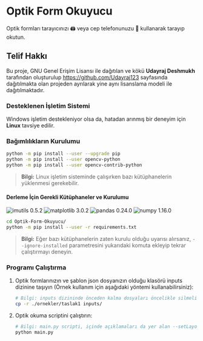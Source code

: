 # Optik Form Okuyucu
Optik formları tarayıcınızı 🖨 veya cep telefonunuzu 🤳 kullanarak tarayıp okutun. 

## Telif Hakkı
Bu proje, GNU Genel Erişim Lisansı ile dağıtılan ve kökü **Udayraj Deshmukh** tarafından oluşturulup https://github.com/Udayraj123 sayfasında dağıtılmakta olan projeden ayrılarak yine aynı lisanslama modeli ile dağıtılmaktadır.

### Desteklenen İşletim Sistemi
Windows işletim destekleniyor olsa da, hatadan arınmış bir deneyim için **Linux** tavsiye edilir.

### Bağımlılıkların Kurulumu
```bash
python -m pip install --user --upgrade pip
python -m pip install --user opencv-python
python -m pip install --user opencv-contrib-python
```
> **Bilgi:** Linux işletim sisteminde çalışırken bazı kütüphanelerin yüklenmesi gerekebilir.


#### Derleme İçin Gerekli Kütüphaneler ve Kurulumu
![imutils 0.5.2](https://img.shields.io/badge/imutils-0.5.2-blue.svg) ![matplotlib 3.0.2](https://img.shields.io/badge/matplotlib-3.0.2-blue.svg) ![pandas 0.24.0](https://img.shields.io/badge/pandas-0.24.0-blue.svg) ![numpy 1.16.0](https://img.shields.io/badge/numpy-1.16.0-blue.svg)

```bash
cd Optik-Form-Okuyucu/
python -m pip install --user -r requirements.txt
```
> **Bilgi:** Eğer bazı kütüphanelerin zaten kurulu olduğu uyarısı alırsanız, `--ignore-installed` parametresini yukarıdaki komuta ekleyip tekrar çalıştırmayı deneyin.

### Programı Çalıştırma

1. Optik formlarınızın ve şablon json dosyanızın olduğu klasörü inputs dizinine taşıyın (Örnek kullanım için aşağıdaki yöntemi kullanabilirsiniz): 
	```bash
	# Bilgi: inputs dizininde önceden kalma dosyaları öncelikle silmelisiniz. 
	cp -r ./ornekler/taslak1 inputs/
	```
	
2. Optik okuma scriptini çalıştırın: 

	```bash
	# Bilgi: main.py scripti, içinde açıklamaları da yer alan --setLayout , --autoAlign , --noCropping , --inputDir , --outputDir , --template parametreleriyle de çalıştırılabilir. AnaEkranIslemleri scripti bu parametreleri arayüz ile uygulamak içindir.
    python main.py
    ```

